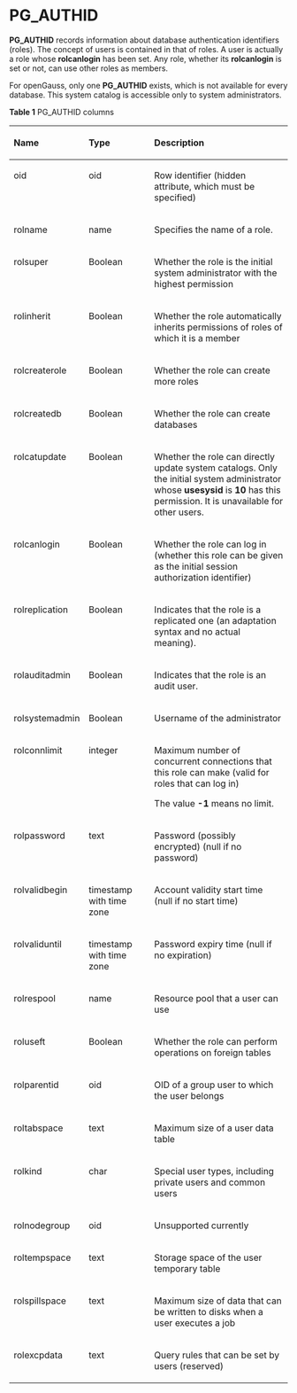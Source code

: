 # PG\_AUTHID<a name="EN-US_TOPIC_0242385800"></a>

**PG\_AUTHID**  records information about database authentication identifiers \(roles\). The concept of users is contained in that of roles. A user is actually a role whose  **rolcanlogin**  has been set. Any role, whether its  **rolcanlogin**  is set or not, can use other roles as members.

For openGauss, only one  **PG\_AUTHID**  exists, which is not available for every database. This system catalog is accessible only to system administrators.

**Table  1**  PG\_AUTHID columns

<a name="en-us_topic_0237122273_en-us_topic_0059778259_t2fff231eb1ce4252816223b71602e6ab"></a>
<table><thead align="left"><tr id="en-us_topic_0237122273_en-us_topic_0059778259_r467d6af826104ad995f661de4948b1d2"><th class="cellrowborder" valign="top" width="25.77%" id="mcps1.2.4.1.1"><p id="en-us_topic_0237122273_en-us_topic_0059778259_aef2c923ff38241f2aeb0c5d9d1861107"><a name="en-us_topic_0237122273_en-us_topic_0059778259_aef2c923ff38241f2aeb0c5d9d1861107"></a><a name="en-us_topic_0237122273_en-us_topic_0059778259_aef2c923ff38241f2aeb0c5d9d1861107"></a>Name</p>
</th>
<th class="cellrowborder" valign="top" width="23.72%" id="mcps1.2.4.1.2"><p id="en-us_topic_0237122273_en-us_topic_0059778259_a09099cc88c3e4c808a9b05889733aa92"><a name="en-us_topic_0237122273_en-us_topic_0059778259_a09099cc88c3e4c808a9b05889733aa92"></a><a name="en-us_topic_0237122273_en-us_topic_0059778259_a09099cc88c3e4c808a9b05889733aa92"></a>Type</p>
</th>
<th class="cellrowborder" valign="top" width="50.51%" id="mcps1.2.4.1.3"><p id="en-us_topic_0237122273_en-us_topic_0059778259_a0f299de4ef4741fdad6f373eefec85e5"><a name="en-us_topic_0237122273_en-us_topic_0059778259_a0f299de4ef4741fdad6f373eefec85e5"></a><a name="en-us_topic_0237122273_en-us_topic_0059778259_a0f299de4ef4741fdad6f373eefec85e5"></a>Description</p>
</th>
</tr>
</thead>
<tbody><tr id="en-us_topic_0237122273_en-us_topic_0059778259_r2999ac14dd104c2f9556f5b1a257d068"><td class="cellrowborder" valign="top" width="25.77%" headers="mcps1.2.4.1.1 "><p id="en-us_topic_0237122273_en-us_topic_0059778259_a5a31d0f121244e7f893efcd027fe3df1"><a name="en-us_topic_0237122273_en-us_topic_0059778259_a5a31d0f121244e7f893efcd027fe3df1"></a><a name="en-us_topic_0237122273_en-us_topic_0059778259_a5a31d0f121244e7f893efcd027fe3df1"></a>oid</p>
</td>
<td class="cellrowborder" valign="top" width="23.72%" headers="mcps1.2.4.1.2 "><p id="en-us_topic_0237122273_en-us_topic_0059778259_a76e99ac8f3eb4810a5dec895a38ce0c3"><a name="en-us_topic_0237122273_en-us_topic_0059778259_a76e99ac8f3eb4810a5dec895a38ce0c3"></a><a name="en-us_topic_0237122273_en-us_topic_0059778259_a76e99ac8f3eb4810a5dec895a38ce0c3"></a>oid</p>
</td>
<td class="cellrowborder" valign="top" width="50.51%" headers="mcps1.2.4.1.3 "><p id="en-us_topic_0237122273_en-us_topic_0059778259_a12ae5fa1dc394b27ab6eeaa7f74f7120"><a name="en-us_topic_0237122273_en-us_topic_0059778259_a12ae5fa1dc394b27ab6eeaa7f74f7120"></a><a name="en-us_topic_0237122273_en-us_topic_0059778259_a12ae5fa1dc394b27ab6eeaa7f74f7120"></a>Row identifier (hidden attribute, which must be specified)</p>
</td>
</tr>
<tr id="en-us_topic_0237122273_en-us_topic_0059778259_r34f541c8a9a84a3bb919158aa9f2c9dc"><td class="cellrowborder" valign="top" width="25.77%" headers="mcps1.2.4.1.1 "><p id="en-us_topic_0237122273_en-us_topic_0059778259_a2eb221a7d29e45a795857b755f467bf6"><a name="en-us_topic_0237122273_en-us_topic_0059778259_a2eb221a7d29e45a795857b755f467bf6"></a><a name="en-us_topic_0237122273_en-us_topic_0059778259_a2eb221a7d29e45a795857b755f467bf6"></a>rolname</p>
</td>
<td class="cellrowborder" valign="top" width="23.72%" headers="mcps1.2.4.1.2 "><p id="en-us_topic_0237122273_en-us_topic_0059778259_a54fa9a8f19a34f9db1138d97351e95ef"><a name="en-us_topic_0237122273_en-us_topic_0059778259_a54fa9a8f19a34f9db1138d97351e95ef"></a><a name="en-us_topic_0237122273_en-us_topic_0059778259_a54fa9a8f19a34f9db1138d97351e95ef"></a>name</p>
</td>
<td class="cellrowborder" valign="top" width="50.51%" headers="mcps1.2.4.1.3 "><p id="en-us_topic_0237122273_en-us_topic_0059778259_ada6702ab236c4991a6d289b31ef1b9a8"><a name="en-us_topic_0237122273_en-us_topic_0059778259_ada6702ab236c4991a6d289b31ef1b9a8"></a><a name="en-us_topic_0237122273_en-us_topic_0059778259_ada6702ab236c4991a6d289b31ef1b9a8"></a>Specifies the name of a role.</p>
</td>
</tr>
<tr id="en-us_topic_0237122273_en-us_topic_0059778259_rd85d78d37d2446fc924699d7678576ac"><td class="cellrowborder" valign="top" width="25.77%" headers="mcps1.2.4.1.1 "><p id="en-us_topic_0237122273_en-us_topic_0059778259_a7cb8a3c2cac04f6f81a3c4c2f31c1705"><a name="en-us_topic_0237122273_en-us_topic_0059778259_a7cb8a3c2cac04f6f81a3c4c2f31c1705"></a><a name="en-us_topic_0237122273_en-us_topic_0059778259_a7cb8a3c2cac04f6f81a3c4c2f31c1705"></a>rolsuper</p>
</td>
<td class="cellrowborder" valign="top" width="23.72%" headers="mcps1.2.4.1.2 "><p id="en-us_topic_0237122273_en-us_topic_0059778259_a479fab130e4b480784110827905e9854"><a name="en-us_topic_0237122273_en-us_topic_0059778259_a479fab130e4b480784110827905e9854"></a><a name="en-us_topic_0237122273_en-us_topic_0059778259_a479fab130e4b480784110827905e9854"></a><span id="en-us_topic_0237122273_text1529361714267"><a name="en-us_topic_0237122273_text1529361714267"></a><a name="en-us_topic_0237122273_text1529361714267"></a>Boolean</span></p>
</td>
<td class="cellrowborder" valign="top" width="50.51%" headers="mcps1.2.4.1.3 "><p id="en-us_topic_0237122273_en-us_topic_0059778259_a7ac956554dd74c8f948a90ec1483d1fc"><a name="en-us_topic_0237122273_en-us_topic_0059778259_a7ac956554dd74c8f948a90ec1483d1fc"></a><a name="en-us_topic_0237122273_en-us_topic_0059778259_a7ac956554dd74c8f948a90ec1483d1fc"></a>Whether the role is the initial system administrator with the highest permission</p>
</td>
</tr>
<tr id="en-us_topic_0237122273_en-us_topic_0059778259_r9eeee50a21f849d380a480d31f3de9f5"><td class="cellrowborder" valign="top" width="25.77%" headers="mcps1.2.4.1.1 "><p id="en-us_topic_0237122273_en-us_topic_0059778259_a9452c73058434f3ba59d675dfc958d9b"><a name="en-us_topic_0237122273_en-us_topic_0059778259_a9452c73058434f3ba59d675dfc958d9b"></a><a name="en-us_topic_0237122273_en-us_topic_0059778259_a9452c73058434f3ba59d675dfc958d9b"></a>rolinherit</p>
</td>
<td class="cellrowborder" valign="top" width="23.72%" headers="mcps1.2.4.1.2 "><p id="en-us_topic_0237122273_en-us_topic_0059778259_a44ca42bbe60249d38adb387aa97bc755"><a name="en-us_topic_0237122273_en-us_topic_0059778259_a44ca42bbe60249d38adb387aa97bc755"></a><a name="en-us_topic_0237122273_en-us_topic_0059778259_a44ca42bbe60249d38adb387aa97bc755"></a><span id="en-us_topic_0237122273_text21921218162620"><a name="en-us_topic_0237122273_text21921218162620"></a><a name="en-us_topic_0237122273_text21921218162620"></a>Boolean</span></p>
</td>
<td class="cellrowborder" valign="top" width="50.51%" headers="mcps1.2.4.1.3 "><p id="en-us_topic_0237122273_en-us_topic_0059778259_a811d1a6153bd4ea9bc201ebf6cf9f6e1"><a name="en-us_topic_0237122273_en-us_topic_0059778259_a811d1a6153bd4ea9bc201ebf6cf9f6e1"></a><a name="en-us_topic_0237122273_en-us_topic_0059778259_a811d1a6153bd4ea9bc201ebf6cf9f6e1"></a>Whether the role automatically inherits permissions of roles of which it is a member</p>
</td>
</tr>
<tr id="en-us_topic_0237122273_en-us_topic_0059778259_r14f01b45e9534781bd2733322aa4a542"><td class="cellrowborder" valign="top" width="25.77%" headers="mcps1.2.4.1.1 "><p id="en-us_topic_0237122273_en-us_topic_0059778259_ac0a5d4117433499f8c642382b9da94de"><a name="en-us_topic_0237122273_en-us_topic_0059778259_ac0a5d4117433499f8c642382b9da94de"></a><a name="en-us_topic_0237122273_en-us_topic_0059778259_ac0a5d4117433499f8c642382b9da94de"></a>rolcreaterole</p>
</td>
<td class="cellrowborder" valign="top" width="23.72%" headers="mcps1.2.4.1.2 "><p id="en-us_topic_0237122273_en-us_topic_0059778259_a8a84bebdfc7b4f0094f554fc60d007be"><a name="en-us_topic_0237122273_en-us_topic_0059778259_a8a84bebdfc7b4f0094f554fc60d007be"></a><a name="en-us_topic_0237122273_en-us_topic_0059778259_a8a84bebdfc7b4f0094f554fc60d007be"></a><span id="en-us_topic_0237122273_text18824118192620"><a name="en-us_topic_0237122273_text18824118192620"></a><a name="en-us_topic_0237122273_text18824118192620"></a>Boolean</span></p>
</td>
<td class="cellrowborder" valign="top" width="50.51%" headers="mcps1.2.4.1.3 "><p id="en-us_topic_0237122273_en-us_topic_0059778259_ad10dec07af1440be83dd96a60e8357a3"><a name="en-us_topic_0237122273_en-us_topic_0059778259_ad10dec07af1440be83dd96a60e8357a3"></a><a name="en-us_topic_0237122273_en-us_topic_0059778259_ad10dec07af1440be83dd96a60e8357a3"></a>Whether the role can create more roles</p>
</td>
</tr>
<tr id="en-us_topic_0237122273_en-us_topic_0059778259_r20b9def80c334b4bafc9c367b672bc5d"><td class="cellrowborder" valign="top" width="25.77%" headers="mcps1.2.4.1.1 "><p id="en-us_topic_0237122273_en-us_topic_0059778259_a242a39403389400abf108026898fd51c"><a name="en-us_topic_0237122273_en-us_topic_0059778259_a242a39403389400abf108026898fd51c"></a><a name="en-us_topic_0237122273_en-us_topic_0059778259_a242a39403389400abf108026898fd51c"></a>rolcreatedb</p>
</td>
<td class="cellrowborder" valign="top" width="23.72%" headers="mcps1.2.4.1.2 "><p id="en-us_topic_0237122273_en-us_topic_0059778259_aca1469acfaf240e583a60338e993ec00"><a name="en-us_topic_0237122273_en-us_topic_0059778259_aca1469acfaf240e583a60338e993ec00"></a><a name="en-us_topic_0237122273_en-us_topic_0059778259_aca1469acfaf240e583a60338e993ec00"></a><span id="en-us_topic_0237122273_text1258112198262"><a name="en-us_topic_0237122273_text1258112198262"></a><a name="en-us_topic_0237122273_text1258112198262"></a>Boolean</span></p>
</td>
<td class="cellrowborder" valign="top" width="50.51%" headers="mcps1.2.4.1.3 "><p id="en-us_topic_0237122273_en-us_topic_0059778259_a4eccc2b2b42d4bcba75f261f89e0ae20"><a name="en-us_topic_0237122273_en-us_topic_0059778259_a4eccc2b2b42d4bcba75f261f89e0ae20"></a><a name="en-us_topic_0237122273_en-us_topic_0059778259_a4eccc2b2b42d4bcba75f261f89e0ae20"></a>Whether the role can create databases</p>
</td>
</tr>
<tr id="en-us_topic_0237122273_en-us_topic_0059778259_r804e00eb30954331a7eee6d54e3a46ab"><td class="cellrowborder" valign="top" width="25.77%" headers="mcps1.2.4.1.1 "><p id="en-us_topic_0237122273_en-us_topic_0059778259_a949068ab084242aaa754082c74703b23"><a name="en-us_topic_0237122273_en-us_topic_0059778259_a949068ab084242aaa754082c74703b23"></a><a name="en-us_topic_0237122273_en-us_topic_0059778259_a949068ab084242aaa754082c74703b23"></a>rolcatupdate</p>
</td>
<td class="cellrowborder" valign="top" width="23.72%" headers="mcps1.2.4.1.2 "><p id="en-us_topic_0237122273_en-us_topic_0059778259_acba73cb2a60b470eb223b11fcb9df617"><a name="en-us_topic_0237122273_en-us_topic_0059778259_acba73cb2a60b470eb223b11fcb9df617"></a><a name="en-us_topic_0237122273_en-us_topic_0059778259_acba73cb2a60b470eb223b11fcb9df617"></a><span id="en-us_topic_0237122273_text8141152032618"><a name="en-us_topic_0237122273_text8141152032618"></a><a name="en-us_topic_0237122273_text8141152032618"></a>Boolean</span></p>
</td>
<td class="cellrowborder" valign="top" width="50.51%" headers="mcps1.2.4.1.3 "><p id="en-us_topic_0237122273_en-us_topic_0059778259_a99ef9ae1689f41f1ac8d15338dd526ae"><a name="en-us_topic_0237122273_en-us_topic_0059778259_a99ef9ae1689f41f1ac8d15338dd526ae"></a><a name="en-us_topic_0237122273_en-us_topic_0059778259_a99ef9ae1689f41f1ac8d15338dd526ae"></a>Whether the role can directly update system catalogs. Only the initial system administrator whose <strong id="b1553324194212"><a name="b1553324194212"></a><a name="b1553324194212"></a>usesysid</strong> is <strong id="b6539134112421"><a name="b6539134112421"></a><a name="b6539134112421"></a>10</strong> has this permission. It is unavailable for other users.</p>
</td>
</tr>
<tr id="en-us_topic_0237122273_en-us_topic_0059778259_rafcd772d10774a88a5f7371392cacefb"><td class="cellrowborder" valign="top" width="25.77%" headers="mcps1.2.4.1.1 "><p id="en-us_topic_0237122273_en-us_topic_0059778259_ae90becfd97b849d89b84e1f6ab23ffbe"><a name="en-us_topic_0237122273_en-us_topic_0059778259_ae90becfd97b849d89b84e1f6ab23ffbe"></a><a name="en-us_topic_0237122273_en-us_topic_0059778259_ae90becfd97b849d89b84e1f6ab23ffbe"></a>rolcanlogin</p>
</td>
<td class="cellrowborder" valign="top" width="23.72%" headers="mcps1.2.4.1.2 "><p id="en-us_topic_0237122273_en-us_topic_0059778259_a156553ecf56b4c2193bb3be605a60906"><a name="en-us_topic_0237122273_en-us_topic_0059778259_a156553ecf56b4c2193bb3be605a60906"></a><a name="en-us_topic_0237122273_en-us_topic_0059778259_a156553ecf56b4c2193bb3be605a60906"></a><span id="en-us_topic_0237122273_text939232018269"><a name="en-us_topic_0237122273_text939232018269"></a><a name="en-us_topic_0237122273_text939232018269"></a>Boolean</span></p>
</td>
<td class="cellrowborder" valign="top" width="50.51%" headers="mcps1.2.4.1.3 "><p id="en-us_topic_0237122273_en-us_topic_0059778259_af4d082857d17417189ad0f8897767b43"><a name="en-us_topic_0237122273_en-us_topic_0059778259_af4d082857d17417189ad0f8897767b43"></a><a name="en-us_topic_0237122273_en-us_topic_0059778259_af4d082857d17417189ad0f8897767b43"></a>Whether the role can log in (whether this role can be given as the initial session authorization identifier)</p>
</td>
</tr>
<tr id="en-us_topic_0237122273_en-us_topic_0059778259_rcc0c0f04c5ba4c00ba7eb1066e4d8fb2"><td class="cellrowborder" valign="top" width="25.77%" headers="mcps1.2.4.1.1 "><p id="en-us_topic_0237122273_en-us_topic_0059778259_ae8973b6667794914908d709da58c1003"><a name="en-us_topic_0237122273_en-us_topic_0059778259_ae8973b6667794914908d709da58c1003"></a><a name="en-us_topic_0237122273_en-us_topic_0059778259_ae8973b6667794914908d709da58c1003"></a>rolreplication</p>
</td>
<td class="cellrowborder" valign="top" width="23.72%" headers="mcps1.2.4.1.2 "><p id="en-us_topic_0237122273_en-us_topic_0059778259_abfbf36bfbd2b40058538f6b7ef8ab40a"><a name="en-us_topic_0237122273_en-us_topic_0059778259_abfbf36bfbd2b40058538f6b7ef8ab40a"></a><a name="en-us_topic_0237122273_en-us_topic_0059778259_abfbf36bfbd2b40058538f6b7ef8ab40a"></a><span id="en-us_topic_0237122273_text154561618142811"><a name="en-us_topic_0237122273_text154561618142811"></a><a name="en-us_topic_0237122273_text154561618142811"></a>Boolean</span></p>
</td>
<td class="cellrowborder" valign="top" width="50.51%" headers="mcps1.2.4.1.3 "><p id="en-us_topic_0237122273_en-us_topic_0059778259_abafd18527b4241d79bf432437152e8f3"><a name="en-us_topic_0237122273_en-us_topic_0059778259_abafd18527b4241d79bf432437152e8f3"></a><a name="en-us_topic_0237122273_en-us_topic_0059778259_abafd18527b4241d79bf432437152e8f3"></a>Indicates that the role is a replicated one (an adaptation syntax and no actual meaning).</p>
</td>
</tr>
<tr id="en-us_topic_0237122273_en-us_topic_0059778259_ra9ea4c9f35574b62a0e587ee1f72a666"><td class="cellrowborder" valign="top" width="25.77%" headers="mcps1.2.4.1.1 "><p id="en-us_topic_0237122273_en-us_topic_0059778259_a40d57eee5b90438294723a59ce0aae56"><a name="en-us_topic_0237122273_en-us_topic_0059778259_a40d57eee5b90438294723a59ce0aae56"></a><a name="en-us_topic_0237122273_en-us_topic_0059778259_a40d57eee5b90438294723a59ce0aae56"></a>rolauditadmin</p>
</td>
<td class="cellrowborder" valign="top" width="23.72%" headers="mcps1.2.4.1.2 "><p id="en-us_topic_0237122273_en-us_topic_0059778259_aaf2b96e107c3415cab46affd03a409ef"><a name="en-us_topic_0237122273_en-us_topic_0059778259_aaf2b96e107c3415cab46affd03a409ef"></a><a name="en-us_topic_0237122273_en-us_topic_0059778259_aaf2b96e107c3415cab46affd03a409ef"></a><span id="en-us_topic_0237122273_text3787113812318"><a name="en-us_topic_0237122273_text3787113812318"></a><a name="en-us_topic_0237122273_text3787113812318"></a>Boolean</span></p>
</td>
<td class="cellrowborder" valign="top" width="50.51%" headers="mcps1.2.4.1.3 "><p id="en-us_topic_0237122273_en-us_topic_0059778259_a41d4ed926499443db78b94fb3a7269e3"><a name="en-us_topic_0237122273_en-us_topic_0059778259_a41d4ed926499443db78b94fb3a7269e3"></a><a name="en-us_topic_0237122273_en-us_topic_0059778259_a41d4ed926499443db78b94fb3a7269e3"></a>Indicates that the role is an audit user.</p>
</td>
</tr>
<tr id="en-us_topic_0237122273_en-us_topic_0059778259_re786a5d5da1e4926b5de9bc98fb17351"><td class="cellrowborder" valign="top" width="25.77%" headers="mcps1.2.4.1.1 "><p id="en-us_topic_0237122273_en-us_topic_0059778259_aa2a1436e95684c68b1b4aae79ee6a685"><a name="en-us_topic_0237122273_en-us_topic_0059778259_aa2a1436e95684c68b1b4aae79ee6a685"></a><a name="en-us_topic_0237122273_en-us_topic_0059778259_aa2a1436e95684c68b1b4aae79ee6a685"></a>rolsystemadmin</p>
</td>
<td class="cellrowborder" valign="top" width="23.72%" headers="mcps1.2.4.1.2 "><p id="en-us_topic_0237122273_en-us_topic_0059778259_ae7401e3cddd44e268dc3c60a4ec8a912"><a name="en-us_topic_0237122273_en-us_topic_0059778259_ae7401e3cddd44e268dc3c60a4ec8a912"></a><a name="en-us_topic_0237122273_en-us_topic_0059778259_ae7401e3cddd44e268dc3c60a4ec8a912"></a><span id="en-us_topic_0237122273_text142514409319"><a name="en-us_topic_0237122273_text142514409319"></a><a name="en-us_topic_0237122273_text142514409319"></a>Boolean</span></p>
</td>
<td class="cellrowborder" valign="top" width="50.51%" headers="mcps1.2.4.1.3 "><p id="en-us_topic_0237122273_en-us_topic_0059778259_a439b425286cf40caa81b17d5db646b04"><a name="en-us_topic_0237122273_en-us_topic_0059778259_a439b425286cf40caa81b17d5db646b04"></a><a name="en-us_topic_0237122273_en-us_topic_0059778259_a439b425286cf40caa81b17d5db646b04"></a>Username of the administrator</p>
</td>
</tr>
<tr id="en-us_topic_0237122273_en-us_topic_0059778259_r4595c950805246f794643eff37da790f"><td class="cellrowborder" valign="top" width="25.77%" headers="mcps1.2.4.1.1 "><p id="en-us_topic_0237122273_en-us_topic_0059778259_adc0c6df07a624d9c82418e035092f4f6"><a name="en-us_topic_0237122273_en-us_topic_0059778259_adc0c6df07a624d9c82418e035092f4f6"></a><a name="en-us_topic_0237122273_en-us_topic_0059778259_adc0c6df07a624d9c82418e035092f4f6"></a>rolconnlimit</p>
</td>
<td class="cellrowborder" valign="top" width="23.72%" headers="mcps1.2.4.1.2 "><p id="en-us_topic_0237122273_en-us_topic_0059778259_ac52abcd2ce874ef1a30c8e4a90bbc708"><a name="en-us_topic_0237122273_en-us_topic_0059778259_ac52abcd2ce874ef1a30c8e4a90bbc708"></a><a name="en-us_topic_0237122273_en-us_topic_0059778259_ac52abcd2ce874ef1a30c8e4a90bbc708"></a>integer</p>
</td>
<td class="cellrowborder" valign="top" width="50.51%" headers="mcps1.2.4.1.3 "><p id="en-us_topic_0237122273_en-us_topic_0059778259_a2c735a9965624bc79073c147653ce48e"><a name="en-us_topic_0237122273_en-us_topic_0059778259_a2c735a9965624bc79073c147653ce48e"></a><a name="en-us_topic_0237122273_en-us_topic_0059778259_a2c735a9965624bc79073c147653ce48e"></a>Maximum number of concurrent connections that this role can make (valid for roles that can log in)</p>
<p id="en-us_topic_0237122273_en-us_topic_0059778259_a685a95411d9549f0a5ded5362f10ef3e"><a name="en-us_topic_0237122273_en-us_topic_0059778259_a685a95411d9549f0a5ded5362f10ef3e"></a><a name="en-us_topic_0237122273_en-us_topic_0059778259_a685a95411d9549f0a5ded5362f10ef3e"></a>The value <strong id="b46291748184216"><a name="b46291748184216"></a><a name="b46291748184216"></a>-1</strong> means no limit.</p>
</td>
</tr>
<tr id="en-us_topic_0237122273_en-us_topic_0059778259_r6275ffffc4c54a7fbf734510c7f6f6a2"><td class="cellrowborder" valign="top" width="25.77%" headers="mcps1.2.4.1.1 "><p id="en-us_topic_0237122273_en-us_topic_0059778259_aa029549c40934a86a1d87aeba4384888"><a name="en-us_topic_0237122273_en-us_topic_0059778259_aa029549c40934a86a1d87aeba4384888"></a><a name="en-us_topic_0237122273_en-us_topic_0059778259_aa029549c40934a86a1d87aeba4384888"></a>rolpassword</p>
</td>
<td class="cellrowborder" valign="top" width="23.72%" headers="mcps1.2.4.1.2 "><p id="en-us_topic_0237122273_en-us_topic_0059778259_a2eff02923c314d689c9dc2d1487de41c"><a name="en-us_topic_0237122273_en-us_topic_0059778259_a2eff02923c314d689c9dc2d1487de41c"></a><a name="en-us_topic_0237122273_en-us_topic_0059778259_a2eff02923c314d689c9dc2d1487de41c"></a>text</p>
</td>
<td class="cellrowborder" valign="top" width="50.51%" headers="mcps1.2.4.1.3 "><p id="en-us_topic_0237122273_en-us_topic_0059778259_a9cf0bb3ca6eb4932b190388ddf51b32b"><a name="en-us_topic_0237122273_en-us_topic_0059778259_a9cf0bb3ca6eb4932b190388ddf51b32b"></a><a name="en-us_topic_0237122273_en-us_topic_0059778259_a9cf0bb3ca6eb4932b190388ddf51b32b"></a>Password (possibly encrypted) (null if no password)</p>
</td>
</tr>
<tr id="en-us_topic_0237122273_en-us_topic_0059778259_r5c73cff5463e4071901ce4872d446303"><td class="cellrowborder" valign="top" width="25.77%" headers="mcps1.2.4.1.1 "><p id="en-us_topic_0237122273_en-us_topic_0059778259_a873c0bae5ab24116ab4e3f2e4a54465e"><a name="en-us_topic_0237122273_en-us_topic_0059778259_a873c0bae5ab24116ab4e3f2e4a54465e"></a><a name="en-us_topic_0237122273_en-us_topic_0059778259_a873c0bae5ab24116ab4e3f2e4a54465e"></a>rolvalidbegin</p>
</td>
<td class="cellrowborder" valign="top" width="23.72%" headers="mcps1.2.4.1.2 "><p id="en-us_topic_0237122273_en-us_topic_0059778259_a31cd0cbfad4a46bd8c7cdad0b0c98488"><a name="en-us_topic_0237122273_en-us_topic_0059778259_a31cd0cbfad4a46bd8c7cdad0b0c98488"></a><a name="en-us_topic_0237122273_en-us_topic_0059778259_a31cd0cbfad4a46bd8c7cdad0b0c98488"></a>timestamp with time zone</p>
</td>
<td class="cellrowborder" valign="top" width="50.51%" headers="mcps1.2.4.1.3 "><p id="en-us_topic_0237122273_en-us_topic_0059778259_ab5eefe10320347e4974ef8879d5a5ea7"><a name="en-us_topic_0237122273_en-us_topic_0059778259_ab5eefe10320347e4974ef8879d5a5ea7"></a><a name="en-us_topic_0237122273_en-us_topic_0059778259_ab5eefe10320347e4974ef8879d5a5ea7"></a>Account validity start time (null if no start time)</p>
</td>
</tr>
<tr id="en-us_topic_0237122273_en-us_topic_0059778259_rcef9664e7d224e21b2b1301492253bfd"><td class="cellrowborder" valign="top" width="25.77%" headers="mcps1.2.4.1.1 "><p id="en-us_topic_0237122273_en-us_topic_0059778259_a1a48e86da63c4d44931209916fd78149"><a name="en-us_topic_0237122273_en-us_topic_0059778259_a1a48e86da63c4d44931209916fd78149"></a><a name="en-us_topic_0237122273_en-us_topic_0059778259_a1a48e86da63c4d44931209916fd78149"></a>rolvaliduntil</p>
</td>
<td class="cellrowborder" valign="top" width="23.72%" headers="mcps1.2.4.1.2 "><p id="en-us_topic_0237122273_en-us_topic_0059778259_af337857b8f854192a4f6212a7b6efe0f"><a name="en-us_topic_0237122273_en-us_topic_0059778259_af337857b8f854192a4f6212a7b6efe0f"></a><a name="en-us_topic_0237122273_en-us_topic_0059778259_af337857b8f854192a4f6212a7b6efe0f"></a>timestamp with time zone</p>
</td>
<td class="cellrowborder" valign="top" width="50.51%" headers="mcps1.2.4.1.3 "><p id="en-us_topic_0237122273_en-us_topic_0059778259_a92707bcd8cfa43c2bcc5df409261e4af"><a name="en-us_topic_0237122273_en-us_topic_0059778259_a92707bcd8cfa43c2bcc5df409261e4af"></a><a name="en-us_topic_0237122273_en-us_topic_0059778259_a92707bcd8cfa43c2bcc5df409261e4af"></a>Password expiry time (null if no expiration)</p>
</td>
</tr>
<tr id="en-us_topic_0237122273_row3509919141536"><td class="cellrowborder" valign="top" width="25.77%" headers="mcps1.2.4.1.1 "><p id="en-us_topic_0237122273_p7182303141542"><a name="en-us_topic_0237122273_p7182303141542"></a><a name="en-us_topic_0237122273_p7182303141542"></a>rolrespool</p>
</td>
<td class="cellrowborder" valign="top" width="23.72%" headers="mcps1.2.4.1.2 "><p id="en-us_topic_0237122273_p44895689141542"><a name="en-us_topic_0237122273_p44895689141542"></a><a name="en-us_topic_0237122273_p44895689141542"></a>name</p>
</td>
<td class="cellrowborder" valign="top" width="50.51%" headers="mcps1.2.4.1.3 "><p id="en-us_topic_0237122273_p12672183141542"><a name="en-us_topic_0237122273_p12672183141542"></a><a name="en-us_topic_0237122273_p12672183141542"></a>Resource pool that a user can use</p>
</td>
</tr>
<tr id="en-us_topic_0237122273_en-us_topic_0059778259_row43420215173144"><td class="cellrowborder" valign="top" width="25.77%" headers="mcps1.2.4.1.1 "><p id="en-us_topic_0237122273_en-us_topic_0059778259_p27376539173144"><a name="en-us_topic_0237122273_en-us_topic_0059778259_p27376539173144"></a><a name="en-us_topic_0237122273_en-us_topic_0059778259_p27376539173144"></a>roluseft</p>
</td>
<td class="cellrowborder" valign="top" width="23.72%" headers="mcps1.2.4.1.2 "><p id="en-us_topic_0237122273_en-us_topic_0059778259_p2907150173144"><a name="en-us_topic_0237122273_en-us_topic_0059778259_p2907150173144"></a><a name="en-us_topic_0237122273_en-us_topic_0059778259_p2907150173144"></a><span id="en-us_topic_0237122273_text634791132812"><a name="en-us_topic_0237122273_text634791132812"></a><a name="en-us_topic_0237122273_text634791132812"></a>Boolean</span></p>
</td>
<td class="cellrowborder" valign="top" width="50.51%" headers="mcps1.2.4.1.3 "><p id="en-us_topic_0237122273_en-us_topic_0059778259_p34152635173144"><a name="en-us_topic_0237122273_en-us_topic_0059778259_p34152635173144"></a><a name="en-us_topic_0237122273_en-us_topic_0059778259_p34152635173144"></a>Whether the role can perform operations on foreign tables</p>
</td>
</tr>
<tr id="en-us_topic_0237122273_en-us_topic_0059778259_row6971470163636"><td class="cellrowborder" valign="top" width="25.77%" headers="mcps1.2.4.1.1 "><p id="en-us_topic_0237122273_en-us_topic_0059778259_p62743233163636"><a name="en-us_topic_0237122273_en-us_topic_0059778259_p62743233163636"></a><a name="en-us_topic_0237122273_en-us_topic_0059778259_p62743233163636"></a>rolparentid</p>
</td>
<td class="cellrowborder" valign="top" width="23.72%" headers="mcps1.2.4.1.2 "><p id="en-us_topic_0237122273_en-us_topic_0059778259_p49037093163636"><a name="en-us_topic_0237122273_en-us_topic_0059778259_p49037093163636"></a><a name="en-us_topic_0237122273_en-us_topic_0059778259_p49037093163636"></a>oid</p>
</td>
<td class="cellrowborder" valign="top" width="50.51%" headers="mcps1.2.4.1.3 "><p id="en-us_topic_0237122273_en-us_topic_0059778259_p12581590163636"><a name="en-us_topic_0237122273_en-us_topic_0059778259_p12581590163636"></a><a name="en-us_topic_0237122273_en-us_topic_0059778259_p12581590163636"></a>OID of a group user to which the user belongs</p>
</td>
</tr>
<tr id="en-us_topic_0237122273_row57051258195917"><td class="cellrowborder" valign="top" width="25.77%" headers="mcps1.2.4.1.1 "><p id="en-us_topic_0237122273_p19706158205920"><a name="en-us_topic_0237122273_p19706158205920"></a><a name="en-us_topic_0237122273_p19706158205920"></a>roltabspace</p>
</td>
<td class="cellrowborder" valign="top" width="23.72%" headers="mcps1.2.4.1.2 "><p id="en-us_topic_0237122273_p1070655815910"><a name="en-us_topic_0237122273_p1070655815910"></a><a name="en-us_topic_0237122273_p1070655815910"></a>text</p>
</td>
<td class="cellrowborder" valign="top" width="50.51%" headers="mcps1.2.4.1.3 "><p id="en-us_topic_0237122273_p147061658125913"><a name="en-us_topic_0237122273_p147061658125913"></a><a name="en-us_topic_0237122273_p147061658125913"></a>Maximum size of a user data table</p>
</td>
</tr>
<tr id="en-us_topic_0237122273_row55621534164613"><td class="cellrowborder" valign="top" width="25.77%" headers="mcps1.2.4.1.1 "><p id="en-us_topic_0237122273_p1056233418468"><a name="en-us_topic_0237122273_p1056233418468"></a><a name="en-us_topic_0237122273_p1056233418468"></a>rolkind</p>
</td>
<td class="cellrowborder" valign="top" width="23.72%" headers="mcps1.2.4.1.2 "><p id="en-us_topic_0237122273_p15562534184611"><a name="en-us_topic_0237122273_p15562534184611"></a><a name="en-us_topic_0237122273_p15562534184611"></a>char</p>
</td>
<td class="cellrowborder" valign="top" width="50.51%" headers="mcps1.2.4.1.3 "><p id="en-us_topic_0237122273_p456253474619"><a name="en-us_topic_0237122273_p456253474619"></a><a name="en-us_topic_0237122273_p456253474619"></a>Special user types, including private users and common users</p>
</td>
</tr>
<tr id="en-us_topic_0237122273_row5348358161620"><td class="cellrowborder" valign="top" width="25.77%" headers="mcps1.2.4.1.1 "><p id="en-us_topic_0237122273_p834911585167"><a name="en-us_topic_0237122273_p834911585167"></a><a name="en-us_topic_0237122273_p834911585167"></a>rolnodegroup</p>
</td>
<td class="cellrowborder" valign="top" width="23.72%" headers="mcps1.2.4.1.2 "><p id="en-us_topic_0237122273_p434935811613"><a name="en-us_topic_0237122273_p434935811613"></a><a name="en-us_topic_0237122273_p434935811613"></a>oid</p>
</td>
<td class="cellrowborder" valign="top" width="50.51%" headers="mcps1.2.4.1.3 "><p id="en-us_topic_0237122273_p17350258191614"><a name="en-us_topic_0237122273_p17350258191614"></a><a name="en-us_topic_0237122273_p17350258191614"></a>Unsupported currently</p>
</td>
</tr>
<tr id="en-us_topic_0237122273_row1621682310719"><td class="cellrowborder" valign="top" width="25.77%" headers="mcps1.2.4.1.1 "><p id="en-us_topic_0237122273_p182174233713"><a name="en-us_topic_0237122273_p182174233713"></a><a name="en-us_topic_0237122273_p182174233713"></a>roltempspace</p>
</td>
<td class="cellrowborder" valign="top" width="23.72%" headers="mcps1.2.4.1.2 "><p id="en-us_topic_0237122273_p121711231579"><a name="en-us_topic_0237122273_p121711231579"></a><a name="en-us_topic_0237122273_p121711231579"></a>text</p>
</td>
<td class="cellrowborder" valign="top" width="50.51%" headers="mcps1.2.4.1.3 "><p id="en-us_topic_0237122273_p1721822320711"><a name="en-us_topic_0237122273_p1721822320711"></a><a name="en-us_topic_0237122273_p1721822320711"></a>Storage space of the user temporary table</p>
</td>
</tr>
<tr id="en-us_topic_0237122273_row9541428576"><td class="cellrowborder" valign="top" width="25.77%" headers="mcps1.2.4.1.1 "><p id="en-us_topic_0237122273_p145417282716"><a name="en-us_topic_0237122273_p145417282716"></a><a name="en-us_topic_0237122273_p145417282716"></a>rolspillspace</p>
</td>
<td class="cellrowborder" valign="top" width="23.72%" headers="mcps1.2.4.1.2 "><p id="en-us_topic_0237122273_p11542284716"><a name="en-us_topic_0237122273_p11542284716"></a><a name="en-us_topic_0237122273_p11542284716"></a>text</p>
</td>
<td class="cellrowborder" valign="top" width="50.51%" headers="mcps1.2.4.1.3 "><p id="en-us_topic_0237122273_p15541328974"><a name="en-us_topic_0237122273_p15541328974"></a><a name="en-us_topic_0237122273_p15541328974"></a>Maximum size of data that can be written to disks when a user executes a job</p>
</td>
</tr>
<tr id="en-us_topic_0237122273_row163371833071"><td class="cellrowborder" valign="top" width="25.77%" headers="mcps1.2.4.1.1 "><p id="en-us_topic_0237122273_p8337333476"><a name="en-us_topic_0237122273_p8337333476"></a><a name="en-us_topic_0237122273_p8337333476"></a>rolexcpdata</p>
</td>
<td class="cellrowborder" valign="top" width="23.72%" headers="mcps1.2.4.1.2 "><p id="en-us_topic_0237122273_p933811330718"><a name="en-us_topic_0237122273_p933811330718"></a><a name="en-us_topic_0237122273_p933811330718"></a>text</p>
</td>
<td class="cellrowborder" valign="top" width="50.51%" headers="mcps1.2.4.1.3 "><p id="en-us_topic_0237122273_p13338163317712"><a name="en-us_topic_0237122273_p13338163317712"></a><a name="en-us_topic_0237122273_p13338163317712"></a>Query rules that can be set by users (reserved)</p>
</td>
</tr>
</tbody>
</table>

